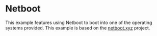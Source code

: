 # Netboot

This example features using Netboot to boot into one of the operating systems provided. This example is based on the [netboot.xyz](https://netboot.xyz) project.